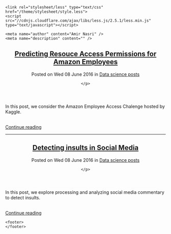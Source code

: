 
<!DOCTYPE html>
<html lang="en">
<head>
  <meta charset="utf-8" />
  <meta http-equiv="X-UA-Compatible" content="IE=edge" />
  <meta name="HandheldFriendly" content="True" />
  <meta name="viewport" content="width=device-width, initial-scale=1.0" />
    <meta name="robots" content="" />

  <link href='//fonts.googleapis.com/css?family=Source+Sans+Pro:300,400,700,400italic' rel='stylesheet' type='text/css'>

    <link rel="stylesheet/less" type="text/css" href="/theme/stylesheet/style.less">
    <script src="//cdnjs.cloudflare.com/ajax/libs/less.js/2.5.1/less.min.js" type="text/javascript"></script>

  <link rel="stylesheet" type="text/css" href="/theme/pygments/github.min.css">
  <link rel="stylesheet" type="text/css" href="/theme/font-awesome/css/font-awesome.min.css">







    <meta name="author" content="Amir Nasri" />
    <meta name="description" content="" />
<meta property="og:site_name" content="Data Science Passion"/>
<meta property="og:type" content="blog"/>
<meta property="og:title" content="Data Science Passion"/>
<meta property="og:description" content=""/>
<meta property="og:locale" content="en_US"/>
<meta property="og:url" content=""/>

  <title>Data Science Passion</title>

</head>
<body>
  <main>




<article>
  <header>
    <h2><a href="/amazon-kaggle.html#amazon-kaggle">Predicting Resouce Access Permissions for Amazon Employees</a></h2>
    <p>
          Posted on Wed 08 June 2016 in <a href="/category/data-science-posts.html">Data science posts</a>



    </p>
  </header>
  <div>
      <p>In this post, we consider the Amazon Employee Access Chalenge hosted by Kaggle.</p>
      <br>
      <a class="btn" href="/amazon-kaggle.html#amazon-kaggle">    Continue reading
</a>
  </div>
  <hr />
</article>
<article>
  <header>
    <h2><a href="/insults-kaggle.html#insults-kaggle">Detecting insults in Social Media</a></h2>
    <p>
          Posted on Wed 08 June 2016 in <a href="/category/data-science-posts.html">Data science posts</a>



    </p>
  </header>
  <div>
      <p>In this post, we explore processing and analyzing social media commentary to detect insults.</p>
      <br>
      <a class="btn" href="/insults-kaggle.html#insults-kaggle">    Continue reading
</a>
  </div>
</article>

  <div class="pagination">
  </div>




    <footer>
    </footer>
  </main>




<script type="application/ld+json">
{
  "@context" : "http://schema.org",
  "@type" : "Blog",
  "name": " Data Science Passion ",
  "url" : "",
  "image": "",
  "description": ""
}
</script>

</body>
</html>